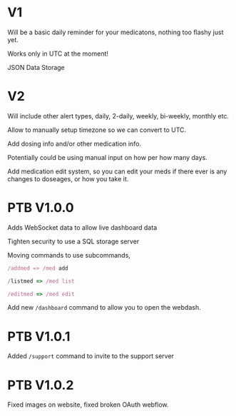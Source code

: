 # V1

Will be a basic daily reminder for your medicatons, nothing too flashy just yet.

Works only in UTC at the moment!

JSON Data Storage

# V2

Will include other alert types, daily, 2-daily, weekly, bi-weekly, monthly etc.

Allow to manually setup timezone so we can convert to UTC.

Add dosing info and/or other medication info.

Potentially could be using manual input on how per how many days.

Add medication edit system, so you can edit your meds if there ever is any changes to doseages, or how you take it.

# PTB V1.0.0

Adds WebSocket data to allow live dashboard data

Tighten security to use a SQL storage server

Moving commands to use subcommands, 

```js
/addmed => /med add

/listmed => /med list

/editmed => /med edit

```

Add new `/dashboard` command to allow you to open the webdash.

# PTB V1.0.1

Added `/support` command to invite to the support server

# PTB V1.0.2

Fixed images on website, fixed broken OAuth webflow. 